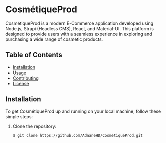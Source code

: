 # CosmétiqueProd

CosmétiqueProd is a modern E-Commerce application developed using Node.js, Strapi (Headless CMS), React, and Material-UI. This platform is designed to provide users with a seamless experience in exploring and purchasing a wide range of cosmetic products.

## Table of Contents
- [Installation](#installation)
- [Usage](#usage)
- [Contributing](#contributing)
- [License](#license)
  
## Installation

To get CosmétiqueProd up and running on your local machine, follow these simple steps:

1. Clone the repository:

   ```bash
   $ git clone https://github.com/AdnaneHD/CosmetiqueProd.git
